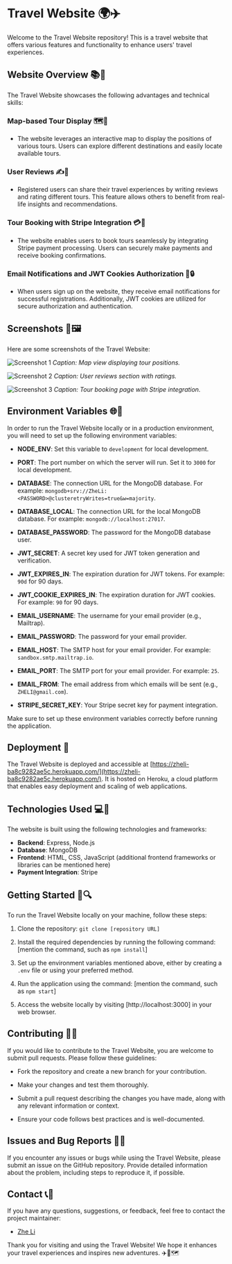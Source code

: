 # Travel Website 🌍✈️

Welcome to the Travel Website repository! This is a travel website that offers various features and functionality to enhance users' travel experiences.

## Website Overview 📚🌟

The Travel Website showcases the following advantages and technical skills:

### Map-based Tour Display 🗺️📍

- The website leverages an interactive map to display the positions of various tours. Users can explore different destinations and easily locate available tours.

### User Reviews ✍️🌟

- Registered users can share their travel experiences by writing reviews and rating different tours. This feature allows others to benefit from real-life insights and recommendations.

### Tour Booking with Stripe Integration 💳💼

- The website enables users to book tours seamlessly by integrating Stripe payment processing. Users can securely make payments and receive booking confirmations.

### Email Notifications and JWT Cookies Authorization 📧🔒

- When users sign up on the website, they receive email notifications for successful registrations. Additionally, JWT cookies are utilized for secure authorization and authentication.

## Screenshots 📸🖼️

Here are some screenshots of the Travel Website:

![Screenshot 1](/public/img/mappostions.png)
_Caption: Map view displaying tour positions._

![Screenshot 2](/public/img/reviews.png)
_Caption: User reviews section with ratings._

![Screenshot 3](/public/img/payment.png)
_Caption: Tour booking page with Stripe integration._

## Environment Variables 🌐🔧

In order to run the Travel Website locally or in a production environment, you will need to set up the following environment variables:

- **NODE_ENV**: Set this variable to `development` for local development.

- **PORT**: The port number on which the server will run. Set it to `3000` for local development.

- **DATABASE**: The connection URL for the MongoDB database. For example: `mongodb+srv://ZheLi:<PASSWORD>@clusteretryWrites=true&w=majority`.

- **DATABASE_LOCAL**: The connection URL for the local MongoDB database. For example: `mongodb://localhost:27017`.

- **DATABASE_PASSWORD**: The password for the MongoDB database user.

- **JWT_SECRET**: A secret key used for JWT token generation and verification.

- **JWT_EXPIRES_IN**: The expiration duration for JWT tokens. For example: `90d` for 90 days.

- **JWT_COOKIE_EXPIRES_IN**: The expiration duration for JWT cookies. For example: `90` for 90 days.

- **EMAIL_USERNAME**: The username for your email provider (e.g., Mailtrap).

- **EMAIL_PASSWORD**: The password for your email provider.

- **EMAIL_HOST**: The SMTP host for your email provider. For example: `sandbox.smtp.mailtrap.io`.

- **EMAIL_PORT**: The SMTP port for your email provider. For example: `25`.

- **EMAIL_FROM**: The email address from which emails will be sent (e.g., `ZHELI@gmail.com`).

- **STRIPE_SECRET_KEY**: Your Stripe secret key for payment integration.

Make sure to set up these environment variables correctly before running the application.

## Deployment 🚀

The Travel Website is deployed and accessible at [https://zheli-ba8c9282ae5c.herokuapp.com/](https://zheli-ba8c9282ae5c.herokuapp.com/). It is hosted on Heroku, a cloud platform that enables easy deployment and scaling of web applications.

## Technologies Used 💻🔧

The website is built using the following technologies and frameworks:

- **Backend**: Express, Node.js
- **Database**: MongoDB
- **Frontend**: HTML, CSS, JavaScript (additional frontend frameworks or libraries can be mentioned here)
- **Payment Integration**: Stripe

## Getting Started 🏁🔍

To run the Travel Website locally on your machine, follow these steps:

1. Clone the repository: `git clone [repository URL]`

2. Install the required dependencies by running the following command: [mention the command, such as `npm install`]

3. Set up the environment variables mentioned above, either by creating a `.env` file or using your preferred method.

4. Run the application using the command: [mention the command, such as `npm start`]

5. Access the website locally by visiting [http://localhost:3000] in your web browser.

## Contributing 🤝🌟

If you would like to contribute to the Travel Website, you are welcome to submit pull requests. Please follow these guidelines:

- Fork the repository and create a new branch for your contribution.

- Make your changes and test them thoroughly.

- Submit a pull request describing the changes you have made, along with any relevant information or context.

- Ensure your code follows best practices and is well-documented.

## Issues and Bug Reports 🐛📝

If you encounter any issues or bugs while using the Travel Website, please submit an issue on the GitHub repository. Provide detailed information about the problem, including steps to reproduce it, if possible.

## Contact 📞📧

If you have any questions, suggestions, or feedback, feel free to contact the project maintainer:

- [Zhe Li](lizhex0825@foxmail.com)

Thank you for visiting and using the Travel Website! We hope it enhances your travel experiences and inspires new adventures. ✈️🌟🗺️
